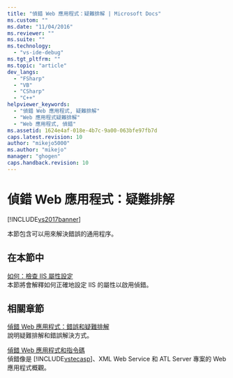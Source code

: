 ```yaml
---
title: "偵錯 Web 應用程式：疑難排解 | Microsoft Docs"
ms.custom: ""
ms.date: "11/04/2016"
ms.reviewer: ""
ms.suite: ""
ms.technology: 
  - "vs-ide-debug"
ms.tgt_pltfrm: ""
ms.topic: "article"
dev_langs: 
  - "FSharp"
  - "VB"
  - "CSharp"
  - "C++"
helpviewer_keywords: 
  - "偵錯 Web 應用程式, 疑難排解"
  - "Web 應用程式疑難排解"
  - "Web 應用程式, 偵錯"
ms.assetid: 1624e4af-018e-4b7c-9a00-063bfe97fb7d
caps.latest.revision: 10
author: "mikejo5000"
ms.author: "mikejo"
manager: "ghogen"
caps.handback.revision: 10
---
```

# 偵錯 Web 應用程式：疑難排解
[!INCLUDE[vs2017banner](../code-quality/includes/vs2017banner.md)]

本節包含可以用來解決錯誤的通用程序。  
  
## 在本節中  
 [如何：檢查 IIS 屬性設定](../debugger/how-to-verify-iis-property-settings.md)  
 本節將會解釋如何正確地設定 IIS 的屬性以啟用偵錯。  
  
## 相關章節  
 [偵錯 Web 應用程式：錯誤和疑難排解](../debugger/debugging-web-applications-errors-and-troubleshooting.md)  
 說明疑難排解和錯誤解決方式。  
  
 [偵錯 Web 應用程式和指令碼](../debugger/debugging-web-applications-and-script.md)  
 偵錯像是 [!INCLUDE[vstecasp](../code-quality/includes/vstecasp_md.md)]、XML Web Service 和 ATL Server 專案的 Web 應用程式概觀。